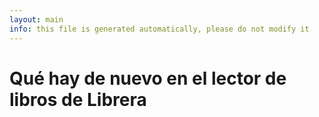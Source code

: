 ```yaml
---
layout: main
info: this file is generated automatically, please do not modify it
---
```


# Qué hay de nuevo en el lector de libros de Librera

    
